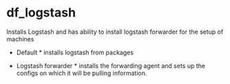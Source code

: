 # df_logstash

Installs Logstash and has ability to install logstash forwarder for the setup of machines

* Default * 
installs logstash from packages 

* Logstash forwarder * 
installs the forwarding agent and sets up the configs on which it will be pulling information. 
